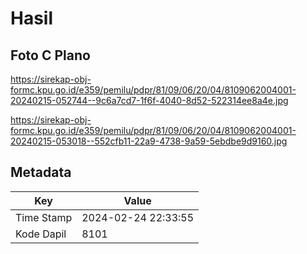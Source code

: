 # Hasil

## Foto C Plano

https://sirekap-obj-formc.kpu.go.id/e359/pemilu/pdpr/81/09/06/20/04/8109062004001-20240215-052744--9c6a7cd7-1f6f-4040-8d52-522314ee8a4e.jpg

https://sirekap-obj-formc.kpu.go.id/e359/pemilu/pdpr/81/09/06/20/04/8109062004001-20240215-053018--552cfb11-22a9-4738-9a59-5ebdbe9d9160.jpg


## Metadata

| Key        | Value               |
| ---------- | ------------------- |
| Time Stamp | 2024-02-24 22:33:55 |
| Kode Dapil | 8101                |



